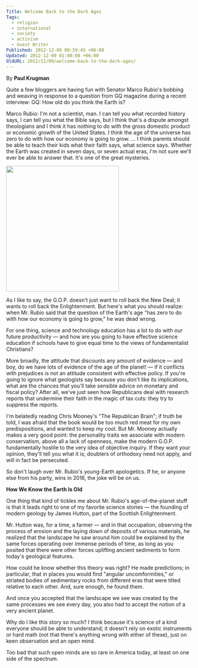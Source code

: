 ```yaml
---
Title: Welcome Back to the Dark Ages
Tags:
  - religion
  - international
  - society
  - activism
  - Guest Writer
Published: 2012-12-09 00:59:45 +06:00
Updated: 2012-12-09 01:00:08 +06:00
OldURL: 2012/12/09/welcome-back-to-the-dark-ages/
---
```


By <strong>Paul Krugman</strong>

Quite a few bloggers are having fun with Senator Marco Rubio's bobbing and weaving in response to a question from GQ magazine during a recent interview:
GQ: How old do you think the Earth is?

Marco Rubio: I'm not a scientist, man. I can tell you what recorded history says, I can tell you what the Bible says, but I think that's a dispute amongst theologians and I think it has nothing to do with the gross domestic product or economic growth of the United States. I think the age of the universe has zero to do with how our economy is going to grow. ... I think parents should be able to teach their kids what their faith says, what science says. Whether the Earth was created in seven days, or seven actual eras, I'm not sure we'll ever be able to answer that. It's one of the great mysteries.

<img src="https://truth-out.org/images/Rubio_main.jpg" alt="" width="305" height="340" />

As I like to say, the G.O.P. doesn't just want to roll back the New Deal; it wants to roll back the Enlightenment. But here's what you should realize: when Mr. Rubio said that the question of the Earth's age "has zero to do with how our economy is going to grow," he was dead wrong.

For one thing, science and technology education has a lot to do with our future productivity — and how are you going to have effective science education if schools have to give equal time to the views of fundamentalist Christians?

More broadly, the attitude that discounts any amount of evidence — and boy, do we have lots of evidence of the age of the planet! — if it conflicts with prejudices is not an attitude consistent with effective policy. If you're going to ignore what geologists say because you don't like its implications, what are the chances that you'll take sensible advice on monetary and fiscal policy? After all, we've just seen how Republicans deal with research reports that undermine their faith in the magic of tax cuts: they try to suppress the reports.

I'm belatedly reading Chris Mooney's "The Republican Brain"; if truth be told, I was afraid that the book would be too much red meat for my own predispositions, and wanted to keep my cool. But Mr. Mooney actually makes a very good point: the personality traits we associate with modern conservatism, above all a lack of openness, make the modern G.O.P. fundamentally hostile to the very idea of objective inquiry. If they want your opinion, they'll tell you what it is; doubters of orthodoxy need not apply, and will in fact be persecuted.

So don't laugh over Mr. Rubio's young-Earth apologetics. If he, or anyone else from his party, wins in 2016, the joke will be on us.

<strong>How We Know the Earth Is Old</strong>

One thing that kind of tickles me about Mr. Rubio's age-of-the-planet stuff is that it leads right to one of my favorite science stories — the founding of modern geology by James Hutton, part of the Scottish Enlightenment.

Mr. Hutton was, for a time, a farmer — and in that occupation, observing the process of erosion and the laying down of deposits of various materials, he realized that the landscape he saw around him could be explained by the same forces operating over immense periods of time, as long as you posited that there were other forces uplifting ancient sediments to form today's geological features.

How could he know whether this theory was right? He made predictions; in particular, that in places you would find "angular uncomformities," or striated bodies of sedimentary rocks from different eras that were tilted relative to each other. And, sure enough, he found them.

And once you accepted that the landscape we see was created by the same processes we see every day, you also had to accept the notion of a very ancient planet.

Why do I like this story so much? I think because it's science of a kind everyone should be able to understand; it doesn't rely on exotic instruments or hard math (not that there's anything wrong with either of these), just on keen observation and an open mind.

Too bad that such open minds are so rare in America today, at least on one side of the spectrum.
